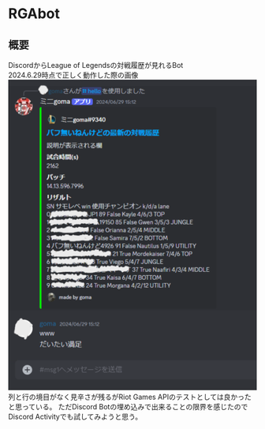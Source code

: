 # RGAbot
## 概要
DiscordからLeague of Legendsの対戦履歴が見れるBot  
2024.6.29時点で正しく動作した際の画像  
![test](https://github.com/G-goma393/RGAbot/blob/main/img.png "test")  
列と行の境目がなく見辛さが残るがRiot Games APIのテストとしては良かったと思っている。
ただDiscord Botの埋め込みで出来ることの限界を感じたのでDiscord Activityでも試してみようと思う。
